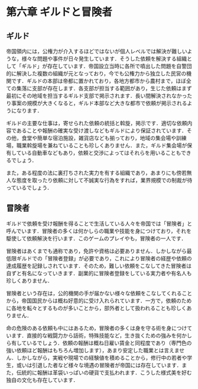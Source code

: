   
  
# 第六章 ギルドと冒険者  
  
## ギルド  
  
帝国領内には，公権力が介入するほどではないが個人レベルでは解決が難しいような，様々な問題や事件が日々発生しています．そうした依頼を解決する組織として「ギルド」が存在しています．帝国設立当時に各所で噴出した問題を自警団的に解決した複数の組織が元となっており，今でも公権力から独立した民営の機関です．ギルドの本部は帝都に置かれており，各地方都市から農村まで，ほぼ全ての集落に支部が存在します．各支部が担当する範囲があり，生じた依頼はまず最初にその地域を担当するギルド支部で掲示されます．長い間解決されなかったり事案の規模が大きくなると，ギルド本部など大きな都市で依頼が掲示されるようになります．  
  
ギルドの主要な仕事は，寄せられた依頼の統括と斡旋，掲示です．適切な依頼内容であることや報酬の確実な受け渡しなどもギルドにより保証されています．その他，食堂や簡単な宿泊施設，雑貨店なども揃っており，地域の集会場や訓練場，職業斡旋場を兼ねていることも珍しくありません．また，ギルド集会場が保有している自動車などもあり，依頼と交渉によってはそれらを用いることもできるでしょう．  
  
また，ある程度の法に裏打ちされた実力を有する組織であり，あまりにも傍若無人な態度を取ったり依頼に対して不誠実な行為をすれば，業界規模での制裁が待っているでしょう．  
  
## 冒険者  
  
ギルドで依頼を受け報酬を得ることで生活している人々を帝国では「冒険者」と呼んでいます．冒険者の多くは何かしらの職業や技能を身につけており，それを駆使して依頼解決を行います．このゲームのプレイやも，冒険者の一人です．  
  
冒険者はあくまでも通称であり，免許や資格は必要ありません．しかしながら最低限ギルドでの「冒険者登録」が必要であり，これにより冒険者の経歴や依頼の達成履歴を記録しされています．そのため，難しい依頼をこなしてきた冒険者は自ずと有名になっていきます．副業的に冒険者登録をしている実力者や有名人も珍しくありません．  
  
冒険者という存在は，公的機関の手が届かない様々な依頼をこなしてくれることから，帝国国民からは概ね好意的に受け入れられています．一方で，依頼のために各地を転々とするものが多いことから，部外者として扱われることも珍しくありません．  
  
命の危険のある依頼も中にはあるため，冒険者の多くは身を守る術を身につけています．直接的な戦闘力から話術，特殊技能など，生き抜くための強みを何かしら有しているでしょう．依頼の報酬は概ね日雇い賃金と同程度であり（専門色の強い依頼ほど報酬はもちろん増加します），あまり安定した職業とは言えません．しかしながら，実戦や現場での経験値を積めることから，修行中の若者や学生，或いは引退した者など様々な境遇の冒険者が帝国には存在しています．また，伝統的に報酬は革袋いっぱいの硬貨で支払われます．こうした様式美を好む独自の文化も存在しています．  
  
  
<!---  
  
#### 軍事  
  
各国の軍隊は，その国が科学と魔術のどちらを重要視しているかで大きく変わります．  
  
科学を重視している国家の場合，概ね第一次世界大戦レベルの軍事技術，軍事組織を有しているものと考えられます．ライフル，戦車，飛行機なども戦場に投入されているでしょう．前線では塹壕が掘られ，毒ガスや大砲が大規模に用いられています．そうした科学技術を転用することで，画一的で組織的な戦力を構築しています．  
  
魔術を重要視している国家の場合，個々人の魔術的素養に頼った少数精鋭主義の軍事組織を有しています．戦線を支える一般兵の多くは科学的軍隊の武装と比べて戦力的には劣るでしょうが，局所的に現れる強大な魔術師によって戦況は簡単に覆されてしまうでしょう．  
  
#### 歴史学  
  
この世界には古代の遺跡や遺産が多く残されています．その多くは強大な魔力を有するものであり，その発見と発掘は強力なアーティファクトとの邂逅をもたらすでしょう．国家間のパワーバランスすら揺るがしかねないそれらのために，国家的規模で歴史学・考古学に注力されていても不思議ではありません．国家の領土内を探索し，そうした遺物を探す人々はまさに冒険者であり，一般的に尊敬を集める立場かもしれません．  
  
その一方，見つかる遺物や遺跡の多くは危険性を孕んでいます．探検の途中で死亡したり，回収した遺物の暴走で多大な被害が出たりすることもままあり，古代遺跡を遺した文明そのものについては未だ解明されていない部分が多いです．  
  
#### 哲学  
  
この世界には，我々とよく似た人類だけでなく，翼を有する種族や獣の特徴を有する種族なども暮らしており，それらを統括する概念として「聡人」という概念が確立されています．これは，基本的には人型で言語を話し文明を構築できる存在をまとめた概念ですが，定義範囲にはあやふやなところがあり，今でも残り続ける差別や一部種族の特権性など，問題も多く抱えています．  
  
こうした聡人概念は哲学にも大きな影響を与えています．思考とは何か，知性とは何か，そうした複雑怪奇な自己認識・他者認識は混迷を極めており，この世界の哲学は我々の世界の哲学以上に難解です．聡人の定義をめぐり，国家によって異なった扱いを受ける種族も珍しくはないでしょう．  
--->